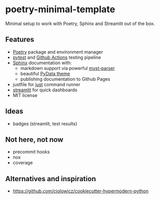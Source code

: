 # poetry-minimal-template

 Minimal setup to work with Poetry, Sphinx and Streamlit out of the box.

## Features

 - [Poetry](https://python-poetry.org/) package and environment manager
 - [pytest](https://docs.pytest.org/en/stable/) and [Github Actions](https://docs.github.com/en/free-pro-team@latest/actions) testing pipeline
 - [Sphinx](https://www.sphinx-doc.org/en/master/) documentation with:
   - markdown support via powerful [myst-parser](https://myst-parser.readthedocs.io/en/latest/)
   - beautiful [PyData theme](https://pydata-sphinx-theme.readthedocs.io/en/latest/)
   - publishing documentation to Github Pages
- justfile for [just](https://github.com/casey/just) command runner
- [streamlit](https://docs.streamlit.io/en/stable/) for quick dashboards
- MIT license

## Ideas

- badges (streamlit, test results)

## Not here, not now

 - precommit hooks
 - nox
 - coverage
 
## Alternatives and inspiration

- https://github.com/cjolowicz/cookiecutter-hypermodern-python
